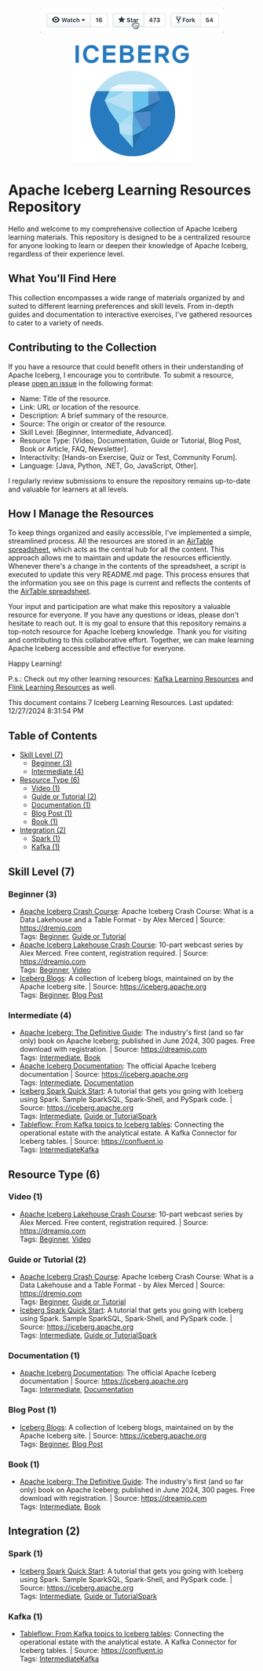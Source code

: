 <p align="center"><img src="./images/star-this-repo.gif" alt="Star this repository" /></p>

<p align="center"><img src="./images/apache-iceberg.webp" alt="iceberg logo"></p>

# Apache Iceberg Learning Resources Repository
Hello and welcome to my comprehensive collection of Apache Iceberg learning materials. This repository is designed to be a centralized resource for anyone looking to learn or deepen their knowledge of Apache Iceberg, regardless of their experience level.
## What You'll Find Here
This collection encompasses a wide range of materials organized by and suited to different learning preferences and skill levels. From in-depth guides and documentation to interactive exercises, I've gathered resources to cater to a variety of needs.
## Contributing to the Collection
If you have a resource that could benefit others in their understanding of Apache Iceberg, I encourage you to contribute. To submit a resource, please [open an issue](https://github.com/pmoskovi/iceberg-learning-resources/issues) in the following format:
*  Name: Title of the resource.
* Link: URL or location of the resource.
* Description: A brief summary of the resource.
* Source: The origin or creator of the resource.
* Skill Level: [Beginner, Intermediate, Advanced].
* Resource Type: [Video, Documentation, Guide or Tutorial, Blog Post, Book or Article, FAQ, Newsletter].
* Interactivity: [Hands-on Exercise, Quiz or Test, Community Forum].
* Language: [Java, Python, .NET, Go, JavaScript, Other].

I regularly review submissions to ensure the repository remains up-to-date and valuable for learners at all levels.

## How I Manage the Resources
To keep things organized and easily accessible, I've implemented a simple, streamlined process. All the resources are stored in an [AirTable spreadsheet](https://airtable.com/appB6ToN0rvzHmNER/tbloACxUtWlMCYdXc), which acts as the central hub for all the content. This approach allows me to maintain and update the resources efficiently. Whenever there's a change in the contents of the spreadsheet, a script is executed to update this very README.md page. This process ensures that the information you see on this page is current and reflects the contents of the [AirTable spreadsheet](https://airtable.com/appB6ToN0rvzHmNER/tbloACxUtWlMCYdXc).

Your input and participation are what make this repository a valuable resource for everyone. If you have any questions or ideas, please don't hesitate to reach out. It is my goal to ensure that this repository remains a top-notch resource for Apache Iceberg knowledge.
Thank you for visiting and contributing to this collaborative effort. Together, we can make learning Apache Iceberg accessible and effective for everyone.

 Happy Learning!

 P.s.: Check out my other learning resources: [Kafka Learning Resources](https://github.com/pmoskovi/kafka-learning-resources) and [Flink Learning Resources](https://github.com/pmoskovi/flink-learning-resources) as well.

This document contains 7 Iceberg Learning Resources.
Last updated: 12/27/2024 8:31:54 PM

## Table of Contents 
* [Skill Level (7)](#skill-level)
  * [Beginner (3)](#beginner)
  * [Intermediate (4)](#intermediate)
* [Resource Type (6)](#resource-type)
  * [Video (1)](#video)
  * [Guide or Tutorial (2)](#guide-or-tutorial)
  * [Documentation (1)](#documentation)
  * [Blog Post (1)](#blog-post)
  * [Book (1)](#book)
* [Integration (2)](#integration)
  * [Spark (1)](#spark)
  * [Kafka (1)](#kafka)

## Skill Level (7)

### Beginner (3)
* [Apache Iceberg Crash Course](https://www.dremio.com/blog/apache-iceberg-crash-course-what-is-a-data-lakehouse-and-a-table-format/?utm_source=ev_external_blog&utm_medium=influencer&utm_campaign=ultimate_directory_of_apache_iceberg_resources&utm_content=alexmerced&utm_term=external_blog#h-what-is-a-table-format): Apache Iceberg Crash Course: What is a Data Lakehouse and a Table Format - by Alex Merced | Source: https://dremio.com
<br/>Tags: [Beginner](#beginner), [Guide or Tutorial](#guide-or-tutorial)
* [Apache Iceberg Lakehouse Crash Course](https://hello.dremio.com/webcast-an-apache-iceberg-lakehouse-crash-course-reg.html): 10-part webcast series by Alex Merced. Free content, registration required. | Source: https://dreamio.com
<br/>Tags: [Beginner](#beginner), [Video](#video)
* [Iceberg Blogs](https://iceberg.apache.org/blogs/): A collection of Iceberg blogs, maintained on by the Apache Iceberg site. | Source: https://iceberg.apache.org
<br/>Tags: [Beginner](#beginner), [Blog Post](#blog-post)

### Intermediate (4)
* [Apache Iceberg: The Definitive Guide](https://hello.dremio.com/wp-apache-iceberg-the-definitive-guide-reg.html?utm_source=alexmerced&utm_medium=external_blog&utm_campaign=ultimate_directory_of_apache_iceberg_resources): The industry's first (and so far only) book on Apache Iceberg; published in June 2024, 300 pages. Free download with registration. | Source: https://dreamio.com
<br/>Tags: [Intermediate](#intermediate), [Book](#book)
* [Apache Iceberg Documentation](https://iceberg.apache.org/docs/latest/): The official Apache Iceberg documentation | Source: https://iceberg.apache.org
<br/>Tags: [Intermediate](#intermediate), [Documentation](#documentation)
* [Iceberg Spark Quick Start](https://iceberg.apache.org/spark-quickstart/): A tutorial that gets you going with Iceberg using Spark. Sample SparkSQL, Spark-Shell, and PySpark code.
 | Source: https://iceberg.apache.org
<br/>Tags: [Intermediate](#intermediate), [Guide or Tutorial](#guide-or-tutorial)[Spark](#spark)
* [Tableflow: From Kafka topics to Iceberg tables](https://www.confluent.io/product/tableflow/): Connecting the operational estate with the analytical estate. A Kafka Connector for Iceberg tables. | Source: https://confluent.io
<br/>Tags: [Intermediate](#intermediate)[Kafka](#kafka)

## Resource Type (6)

### Video (1)
* [Apache Iceberg Lakehouse Crash Course](https://hello.dremio.com/webcast-an-apache-iceberg-lakehouse-crash-course-reg.html): 10-part webcast series by Alex Merced. Free content, registration required. | Source: https://dreamio.com
<br/>Tags: [Beginner](#beginner), [Video](#video)

### Guide or Tutorial (2)
* [Apache Iceberg Crash Course](https://www.dremio.com/blog/apache-iceberg-crash-course-what-is-a-data-lakehouse-and-a-table-format/?utm_source=ev_external_blog&utm_medium=influencer&utm_campaign=ultimate_directory_of_apache_iceberg_resources&utm_content=alexmerced&utm_term=external_blog#h-what-is-a-table-format): Apache Iceberg Crash Course: What is a Data Lakehouse and a Table Format - by Alex Merced | Source: https://dremio.com
<br/>Tags: [Beginner](#beginner), [Guide or Tutorial](#guide-or-tutorial)
* [Iceberg Spark Quick Start](https://iceberg.apache.org/spark-quickstart/): A tutorial that gets you going with Iceberg using Spark. Sample SparkSQL, Spark-Shell, and PySpark code.
 | Source: https://iceberg.apache.org
<br/>Tags: [Intermediate](#intermediate), [Guide or Tutorial](#guide-or-tutorial)[Spark](#spark)

### Documentation (1)
* [Apache Iceberg Documentation](https://iceberg.apache.org/docs/latest/): The official Apache Iceberg documentation | Source: https://iceberg.apache.org
<br/>Tags: [Intermediate](#intermediate), [Documentation](#documentation)

### Blog Post (1)
* [Iceberg Blogs](https://iceberg.apache.org/blogs/): A collection of Iceberg blogs, maintained on by the Apache Iceberg site. | Source: https://iceberg.apache.org
<br/>Tags: [Beginner](#beginner), [Blog Post](#blog-post)

### Book (1)
* [Apache Iceberg: The Definitive Guide](https://hello.dremio.com/wp-apache-iceberg-the-definitive-guide-reg.html?utm_source=alexmerced&utm_medium=external_blog&utm_campaign=ultimate_directory_of_apache_iceberg_resources): The industry's first (and so far only) book on Apache Iceberg; published in June 2024, 300 pages. Free download with registration. | Source: https://dreamio.com
<br/>Tags: [Intermediate](#intermediate), [Book](#book)

## Integration (2)

### Spark (1)
* [Iceberg Spark Quick Start](https://iceberg.apache.org/spark-quickstart/): A tutorial that gets you going with Iceberg using Spark. Sample SparkSQL, Spark-Shell, and PySpark code.
 | Source: https://iceberg.apache.org
<br/>Tags: [Intermediate](#intermediate), [Guide or Tutorial](#guide-or-tutorial)[Spark](#spark)

### Kafka (1)
* [Tableflow: From Kafka topics to Iceberg tables](https://www.confluent.io/product/tableflow/): Connecting the operational estate with the analytical estate. A Kafka Connector for Iceberg tables. | Source: https://confluent.io
<br/>Tags: [Intermediate](#intermediate)[Kafka](#kafka)
